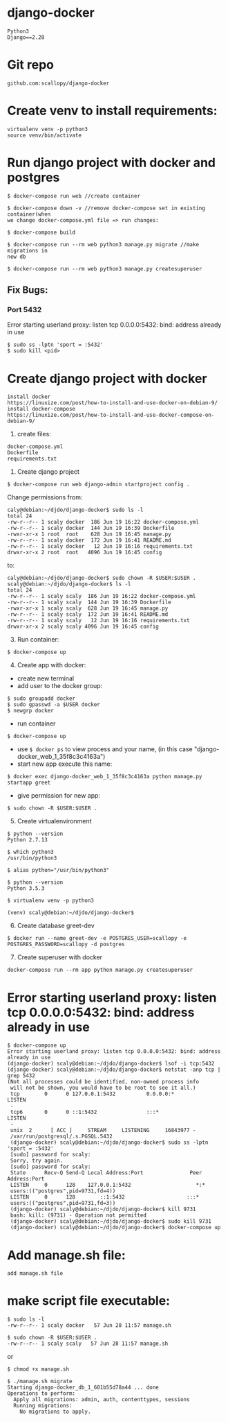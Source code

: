# django-docker
```
Python3
Django==2.28
```
# Git repo
```
github.com:scallopy/django-docker
```
# Create venv to install requirements:

```
virtualenv venv -p python3
source venv/bin/activate

```
# Run django project with docker and postgres

```
$ docker-compose run web //create container

$ docker-compose down -v //remove docker-compose set in existing container(when
we change docker-compose.yml file => run changes:

$ docker-compose build

$ docker-compose run --rm web python3 manage.py migrate //make migrations in
new db

$ docker-compose run --rm web python3 manage.py createsuperuser
```

## Fix Bugs:
### Port 5432
Error starting userland proxy: listen tcp 0.0.0.0:5432: bind: address already in use
```
$ sudo ss -lptn 'sport = :5432'
$ sudo kill <pid>
```
# Create django project with docker
```
install docker
https://linuxize.com/post/how-to-install-and-use-docker-on-debian-9/
install docker-compose
https://linuxize.com/post/how-to-install-and-use-docker-compose-on-debian-9/
```

1. create files:
```
docker-compose.yml
Dockerfile
requirements.txt
```

1. Create django project

```
$ docker-compose run web django-admin startproject config .
```

Change permissions from:

```
caly@debian:~/djdo/django-docker$ sudo ls -l
total 24
-rw-r--r-- 1 scaly docker  186 Jun 19 16:22 docker-compose.yml
-rw-r--r-- 1 scaly docker  144 Jun 19 16:39 Dockerfile
-rwxr-xr-x 1 root  root    628 Jun 19 16:45 manage.py
-rw-r--r-- 1 scaly docker  172 Jun 19 16:41 README.md
-rw-r--r-- 1 scaly docker   12 Jun 19 16:16 requirements.txt
drwxr-xr-x 2 root  root   4096 Jun 19 16:45 config

```
to:

```
caly@debian:~/djdo/django-docker$ sudo chown -R $USER:$USER .
scaly@debian:~/djdo/django-docker$ ls -l
total 24
-rw-r--r-- 1 scaly scaly  186 Jun 19 16:22 docker-compose.yml
-rw-r--r-- 1 scaly scaly  144 Jun 19 16:39 Dockerfile
-rwxr-xr-x 1 scaly scaly  628 Jun 19 16:45 manage.py
-rw-r--r-- 1 scaly scaly  172 Jun 19 16:41 README.md
-rw-r--r-- 1 scaly scaly   12 Jun 19 16:16 requirements.txt
drwxr-xr-x 2 scaly scaly 4096 Jun 19 16:45 config
```
3. Run container:
```
$ docker-compose up
```
4. Create app with docker:
- create new terminal
- add user to the docker group:
```
$ sudo groupadd docker
$ sudo gpasswd -a $USER docker
$ newgrp docker
```
- run container
```
$ docker-compose up
```

- use `$ docker ps` to view process and your name, (in this case "django-docker_web_1_35f8c3c4163a")
- start new app execute this name:
```
$ docker exec django-docker_web_1_35f8c3c4163a python manage.py startapp greet
```
- give permission for new app:
```
$ sudo chown -R $USER:$USER .
```

5. Create virtualenvironment

```
$ python --version
Python 2.7.13

$ which python3
/usr/bin/python3

$ alias python="/usr/bin/python3"

$ python --version
Python 3.5.3

$ virtualenv venv -p python3

(venv) scaly@debian:~/djdo/django-docker$
```

6. Create database greet-dev
```
$ docker run --name greet-dev -e POSTGRES_USER=scallopy -e POSTGRES_PASSWORD=scallopy -d postgres
```
7. Create superuser with docker
```
docker-compose run --rm app python manage.py createsuperuser
```

# Error starting userland proxy: listen tcp 0.0.0.0:5432: bind: address already in use
```
$ docker-compose up
Error starting userland proxy: listen tcp 0.0.0.0:5432: bind: address already in use
(django-docker) scaly@debian:~/djdo/django-docker$ lsof -i tcp:5432
(django-docker) scaly@debian:~/djdo/django-docker$ netstat -anp tcp | grep 5432
(Not all processes could be identified, non-owned process info
 will not be shown, you would have to be root to see it all.)
 tcp        0      0 127.0.0.1:5432          0.0.0.0:*               LISTEN
 -
 tcp6       0      0 ::1:5432                :::*                    LISTEN
 -
 unix  2      [ ACC ]     STREAM     LISTENING     16843977 -
 /var/run/postgresql/.s.PGSQL.5432
 (django-docker) scaly@debian:~/djdo/django-docker$ sudo ss -lptn 'sport = :5432'
 [sudo] password for scaly:
 Sorry, try again.
 [sudo] password for scaly:
 State      Recv-Q Send-Q Local Address:Port               Peer Address:Port
 LISTEN     0      128    127.0.0.1:5432                     *:*
 users:(("postgres",pid=9731,fd=4))
 LISTEN     0      128        ::1:5432                    :::*
 users:(("postgres",pid=9731,fd=3))
 (django-docker) scaly@debian:~/djdo/django-docker$ kill 9731
 bash: kill: (9731) - Operation not permitted
 (django-docker) scaly@debian:~/djdo/django-docker$ sudo kill 9731
 (django-docker) scaly@debian:~/djdo/django-docker$ docker-compose up
 ```

 # Add manage.sh file:

 ```
add manage.sh file
```
# make script file executable:
```
$ sudo ls -l
-rw-r--r-- 1 scaly docker   57 Jun 28 11:57 manage.sh

$ sudo chown -R $USER:$USER .
-rw-r--r-- 1 scaly scaly   57 Jun 28 11:57 manage.sh
```
or
```
$ chmod +x manage.sh

$ ./manage.sh migrate
Starting django-docker_db_1_601b55d78a44 ... done
Operations to perform:
  Apply all migrations: admin, auth, contenttypes, sessions
  Running migrations:
    No migrations to apply.

 ```
